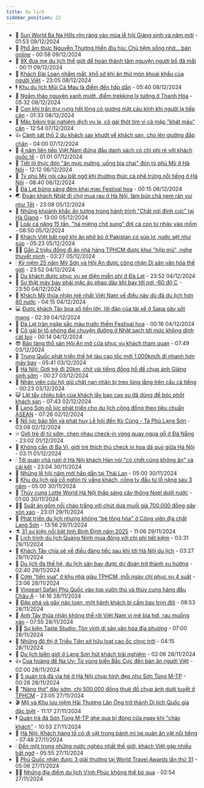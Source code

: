```yaml
---
title: Du lịch
sidebar_position: 22
---
```


<!-- dantri-du-lich:START -->
- 🥰 [Sun World Ba Na Hills rộn ràng vào mùa lễ hội Giáng sinh và năm mới](https://dantri.com.vn/du-lich/sun-world-ba-na-hills-ron-rang-vao-mua-le-hoi-giang-sinh-va-nam-moi-20241209083654821.htm) - 01:53 09/12/2024
- 🥰 [Phố ẩm thực Nguyễn Thượng Hiền đìu hiu: Chủ tiệm sống nhờ... bán online](https://dantri.com.vn/du-lich/pho-am-thuc-nguyen-thuong-hien-diu-hiu-chu-tiem-song-nho-ban-online-20241207174655553.htm) - 00:58 09/12/2024
- 🐻 [9X đưa mẹ du lịch thế giới để hoàn thành tâm nguyện người bố đã mất](https://dantri.com.vn/du-lich/9x-dua-me-du-lich-the-gioi-de-hoan-thanh-tam-nguyen-nguoi-bo-da-mat-20241205153706490.htm) - 00:11 09/12/2024
- 🤩 [Khách Đài Loan nhắm mắt, khổ sở khi ăn thử món khoái khẩu của người Việt](https://dantri.com.vn/du-lich/khach-dai-loan-nham-mat-kho-so-khi-an-thu-mon-khoai-khau-cua-nguoi-viet-20241208124751438.htm) - 23:05 08/12/2024
- 🕴 [Khu du lịch Mũi Cà Mau là điểm đến hấp dẫn](https://dantri.com.vn/du-lich/khu-du-lich-mui-ca-mau-la-diem-den-hap-dan-20241207201239487.htm) - 05:40 08/12/2024
- 🤩 [Ngắm thảo nguyên xanh mướt, điểm trekking lý tưởng ở Thanh Hóa](https://dantri.com.vn/du-lich/ngam-thao-nguyen-xanh-muot-diem-trekking-ly-tuong-o-thanh-hoa-20241208110140516.htm) - 05:32 08/12/2024
- 🤠 [Con khỉ trần trụi rụng hết lông có gương mặt cáu kỉnh khi người lạ tiếp cận](https://dantri.com.vn/du-lich/con-khi-tran-trui-rung-het-long-co-guong-mat-cau-kinh-khi-nguoi-la-tiep-can-20241207234011965.htm) - 01:33 08/12/2024
- 💪 [Mặc bikini trải nghiệm dịch vụ lạ, cô gái thót tim vì cá mập &quot;khát máu&quot; cắn](https://dantri.com.vn/du-lich/mac-bikini-trai-nghiem-dich-vu-la-co-gai-thot-tim-vi-ca-map-khat-mau-can-20241207172427969.htm) - 12:54 07/12/2024
- 👍 [Cảnh sát thồ 2 du khách say khướt về khách sạn, cho lên giường đắp chăn](https://dantri.com.vn/du-lich/canh-sat-tho-2-du-khach-say-khuot-ve-khach-san-cho-len-giuong-dap-chan-20241207103252060.htm) - 04:00 07/12/2024
- 🚦 [4 năm liên tiếp Việt Nam đứng đầu danh sách có chi phí rẻ với khách quốc tế](https://dantri.com.vn/du-lich/4-nam-lien-tiep-viet-nam-dung-dau-danh-sach-co-chi-phi-re-voi-khach-quoc-te-20241206173559572.htm) - 01:01 07/12/2024
- 💪 [Tiết lộ thực đơn &quot;ăn mực nướng, uống bia chai&quot; đón tỷ phú Mỹ ở Hà Nội](https://dantri.com.vn/du-lich/tiet-lo-thuc-don-an-muc-nuong-uong-bia-chai-don-ty-phu-my-o-ha-noi-20241206163207913.htm) - 12:12 06/12/2024
- 💃 [Tỷ phú Mỹ nói câu bất ngờ khi thưởng thức cà phê trứng nổi tiếng ở Hà Nội](https://dantri.com.vn/du-lich/ty-phu-my-noi-cau-bat-ngo-khi-thuong-thuc-ca-phe-trung-noi-tieng-o-ha-noi-20241206152917846.htm) - 08:40 06/12/2024
- 👺 [Đà Lạt bừng sáng đêm khai mạc Festival hoa](https://dantri.com.vn/du-lich/da-lat-bung-sang-dem-khai-mac-festival-hoa-20241205211720382.htm) - 00:15 06/12/2024
- 🌏 [Đoàn khách Nhật đi chợ mua rau ở Hà Nội, làm bún chả nem rán vui như Tết](https://dantri.com.vn/du-lich/doan-khach-nhat-di-cho-mua-rau-o-ha-noi-lam-bun-cha-nem-ran-vui-nhu-tet-20241205172606218.htm) - 23:08 05/12/2024
- 🎡 [Những khoảnh khắc ấn tượng trong hành trình &quot;Chất nơi đỉnh cực&quot; tại Hà Giang](https://dantri.com.vn/du-lich/nhung-khoanh-khac-an-tuong-trong-hanh-trinh-chat-noi-dinh-cuc-tai-ha-giang-20241205194341417.htm) - 13:00 05/12/2024
- 🧰 [Loài cá nặng 15 tấn, &quot;há miệng chờ sung&quot; đợi cá con tự nhảy vào mồm](https://dantri.com.vn/du-lich/loai-ca-nang-15-tan-ha-mieng-cho-sung-doi-ca-con-tu-nhay-vao-mom-20241205131305402.htm) - 08:50 05/12/2024
- 💂 [Khách Việt bất ngờ khi ăn phở bò ở Pakistan có súp lơ, nước sệt như súp](https://dantri.com.vn/du-lich/khach-viet-bat-ngo-khi-an-pho-bo-o-pakistan-co-sup-lo-nuoc-set-nhu-sup-20241205114834330.htm) - 05:23 05/12/2024
- 🧑‍🏫 [Gần 2 triệu đồng đi ăn nhà hàng TPHCM được khui &quot;hộp mù&quot;, nghe thuyết minh](https://dantri.com.vn/du-lich/gan-2-trieu-dong-di-an-nha-hang-tphcm-duoc-khui-hop-mu-nghe-thuyet-minh-20241122161641851.htm) - 03:27 05/12/2024
- 🕯 [Kỷ niệm 25 năm Mỹ Sơn và Hội An được công nhận Di sản văn hóa thế giới](https://dantri.com.vn/du-lich/ky-niem-25-nam-my-son-va-hoi-an-duoc-cong-nhan-di-san-van-hoa-the-gioi-20241204145709399.htm) - 23:52 04/12/2024
- 👀 [Du khách được phục vụ xe điện miễn phí ở Đà Lạt](https://dantri.com.vn/du-lich/du-khach-duoc-phuc-vu-xe-dien-mien-phi-o-da-lat-20241204155551571.htm) - 23:52 04/12/2024
- 🎉 [Sự thật máy bay phải mặc áo phao dày khi bay tới nơi -60 độ C](https://dantri.com.vn/du-lich/su-that-may-bay-phai-mac-ao-phao-day-khi-bay-toi-noi-60-do-c-20241204163614133.htm) - 23:50 04/12/2024
- 🌊 [Khách Mỹ thừa nhận mê nhất Việt Nam về điều này dù đã du lịch hơn 80 nước](https://dantri.com.vn/du-lich/khach-my-thua-nhan-me-nhat-viet-nam-ve-dieu-nay-du-da-du-lich-hon-80-nuoc-20241204102844021.htm) - 04:15 04/12/2024
- 💻 [Được khách Tây boa số tiền lớn, lời đáp của tài xế ở Sapa gây sốt mạng](https://dantri.com.vn/du-lich/duoc-khach-tay-boa-so-tien-lon-loi-dap-cua-tai-xe-o-sapa-gay-sot-mang-20241203133905347.htm) - 02:39 04/12/2024
- 💪 [Đà Lạt tràn ngập sắc màu trước thềm Festival hoa](https://dantri.com.vn/du-lich/da-lat-tran-ngap-sac-mau-truoc-them-festival-hoa-20241203144308715.htm) - 00:16 04/12/2024
- 👺 [Cô gái bị tố phóng đại chuyện đường ở Nhật sạch tới mức không dính cát bụi](https://dantri.com.vn/du-lich/co-gai-bi-to-phong-dai-chuyen-duong-o-nhat-sach-toi-muc-khong-dinh-cat-bui-20241203164917231.htm) - 00:14 04/12/2024
- 😎 [Bảo tàng thổ sản Hội An mở cửa phục vụ khách tham quan](https://dantri.com.vn/du-lich/bao-tang-tho-san-hoi-an-mo-cua-phuc-vu-khach-tham-quan-20241203142831993.htm) - 07:49 03/12/2024
- 🌋 [Trung Quốc phát triển thế hệ tàu cao tốc mới 1.000km/h đi nhanh hơn máy bay](https://dantri.com.vn/du-lich/trung-quoc-phat-trien-the-he-tau-cao-toc-moi-1000kmh-di-nhanh-hon-may-bay-20241203114553252.htm) - 05:41 03/12/2024
- 🌝 [Hà Nội: Giới trẻ đi 20km, chờ vài tiếng đồng hồ để chụp ảnh Giáng sinh sớm](https://dantri.com.vn/du-lich/ha-noi-gioi-tre-di-20km-cho-vai-tieng-dong-ho-de-chup-anh-giang-sinh-som-20241201234344241.htm) - 00:27 03/12/2024
- 🧠 [Nhân viên cứu hộ giữ chặt nạn nhân bị treo lủng lẳng trên cầu cả tiếng](https://dantri.com.vn/du-lich/nhan-vien-cuu-ho-giu-chat-nan-nhan-bi-treo-lung-lang-tren-cau-ca-tieng-20241202171625663.htm) - 00:23 03/12/2024
- 😺 [Lật tẩy chiêu bẩn của khách lấy bao cao su đã dùng để bóc phốt khách sạn](https://dantri.com.vn/du-lich/lat-tay-chieu-ban-cua-khach-lay-bao-cao-su-da-dung-de-boc-phot-khach-san-20241202103057327.htm) - 07:43 02/12/2024
- 💂 [Lạng Sơn nỗ lực phát triển cho du lịch cộng đồng theo tiêu chuẩn ASEAN](https://dantri.com.vn/du-lich/lang-son-no-luc-phat-trien-cho-du-lich-cong-dong-theo-tieu-chuan-asean-20241202110951775.htm) - 07:26 02/12/2024
- 🌮 [Nỗ lực bảo tồn và phát huy Lễ hội đền Kỳ Cùng - Tả Phủ Lạng Sơn](https://dantri.com.vn/du-lich/no-luc-bao-ton-va-phat-huy-le-hoi-den-ky-cung-ta-phu-lang-son-20241202100421842.htm) - 03:08 02/12/2024
- 🔥 [Giới trẻ đi từ sớm, chen nhau check-in vòng quay ngựa gỗ ở Đà Nẵng](https://dantri.com.vn/du-lich/gioi-tre-di-tu-som-chen-nhau-check-in-vong-quay-ngua-go-o-da-nang-20241130205329334.htm) - 23:02 01/12/2024
- 🦏 [Không cần đi Ba Vì, giới trẻ thích thú check in hoa dã quỳ giữa Hà Nội](https://dantri.com.vn/du-lich/khong-can-di-ba-vi-gioi-tre-thich-thu-check-in-hoa-da-quy-giua-ha-noi-20241201091259049.htm) - 03:11 01/12/2024
- 🕯 [Tới quán chả rươi ở Hà Nội khách Hàn nói &quot;có chết cũng không ăn&quot; và cái kết](https://dantri.com.vn/du-lich/toi-quan-cha-ruoi-o-ha-noi-khach-han-noi-co-chet-cung-khong-an-va-cai-ket-20241130110555279.htm) - 23:04 30/11/2024
- 🐻 [Những lễ hội năm mới hấp dẫn tại Thái Lan](https://dantri.com.vn/du-lich/nhung-le-hoi-nam-moi-hap-dan-tai-thai-lan-20241130112515315.htm) - 05:00 30/11/2024
- 🥸 [Khu du lịch giả cổ nghìn tỷ vắng khách, công ty đầu tư lỗ nặng sau 3 năm](https://dantri.com.vn/du-lich/khu-du-lich-gia-co-nghin-ty-vang-khach-cong-ty-dau-tu-lo-nang-sau-3-nam-20241120172445268.htm) - 05:00 30/11/2024
- 💂 [Thủy cung Lotte World Hà Nội thắp sáng cây thông Noel dưới nước](https://dantri.com.vn/du-lich/thuy-cung-lotte-world-ha-noi-thap-sang-cay-thong-noel-duoi-nuoc-20241129203211143.htm) - 01:00 30/11/2024
- 🧑‍💻 [Suất ăn gồm nồi cháo trắng với chút dưa muối giá 700.000 đồng gây xôn xao](https://dantri.com.vn/du-lich/suat-an-gom-noi-chao-trang-voi-chut-dua-muoi-gia-700000-dong-gay-xon-xao-20241129151119099.htm) - 23:01 29/11/2024
- 💪 [Phát triển du lịch nhưng không &quot;bê tông hóa&quot; ở Công viên địa chất Lạng Sơn](https://dantri.com.vn/du-lich/phat-trien-du-lich-nhung-khong-be-tong-hoa-o-cong-vien-dia-chat-lang-son-20241128221007019.htm) - 13:56 29/11/2024
- ⚗️ [31 sự kiện nổi bật tỉnh Bình Định năm 2025](https://dantri.com.vn/du-lich/31-su-kien-noi-bat-tinh-binh-dinh-nam-2025-20241128163824129.htm) - 11:06 29/11/2024
- 🌁 [Lịch trình du lịch Quảng Ninh mùa đông với chi phí tiết kiệm](https://dantri.com.vn/du-lich/lich-trinh-du-lich-quang-ninh-mua-dong-voi-chi-phi-tiet-kiem-20241129092101361.htm) - 03:31 29/11/2024
- 🧰 [Khách Tây chia sẻ về điều đáng tiếc sau khi tới Hà Nội du lịch](https://dantri.com.vn/du-lich/khach-tay-chia-se-ve-dieu-dang-tiec-sau-khi-toi-ha-noi-du-lich-20241128163930679.htm) - 03:27 29/11/2024
- 🧰 [Du lịch đa thế hệ, du lịch sân bay được dự đoán trở thành xu hướng](https://dantri.com.vn/du-lich/du-lich-da-the-he-du-lich-san-bay-duoc-du-doan-tro-thanh-xu-huong-20241129010433047.htm) - 02:40 29/11/2024
- 🎉 [Cơm &quot;tiến vua&quot; ở khu nhà giàu TPHCM, mỗi ngày chỉ phục vụ 4 suất](https://dantri.com.vn/du-lich/com-tien-vua-o-khu-nha-giau-tphcm-moi-ngay-chi-phuc-vu-4-suat-20241127095723736.htm) - 23:06 28/11/2024
- 🤩 [Vinpearl Safari Phú Quốc vào top vườn thú và thủy cung hàng đầu Châu Á](https://dantri.com.vn/du-lich/vinpearl-safari-phu-quoc-vao-top-vuon-thu-va-thuy-cung-hang-dau-chau-a-20241128210101219.htm) - 14:16 28/11/2024
- 👺 [Đập phá và gây náo loạn, một hành khách bị cấm bay trọn đời](https://dantri.com.vn/du-lich/dap-pha-va-gay-nao-loan-mot-hanh-khach-bi-cam-bay-tron-doi-20241128133805740.htm) - 08:53 28/11/2024
- 🧠 [Anh Tây thừa nhận không thể rời Việt Nam vì mê bia hơi, rau muống xào](https://dantri.com.vn/du-lich/anh-tay-thua-nhan-khong-the-roi-viet-nam-vi-me-bia-hoi-rau-muong-xao-20241128101702678.htm) - 07:55 28/11/2024
- 👨‍🏫 [Sự kiện Taste Studio: Tôn vinh di sản văn hóa địa phương](https://dantri.com.vn/du-lich/su-kien-taste-studio-ton-vinh-di-san-van-hoa-dia-phuong-20241125151110608.htm) - 07:00 28/11/2024
- 🦅 [Những đô thị ở Triều Tiên sở hữu loạt cao ốc chọc trời](https://dantri.com.vn/du-lich/nhung-do-thi-o-trieu-tien-so-huu-loat-cao-oc-choc-troi-20241127235931670.htm) - 04:15 28/11/2024
- 🌊 [Du lịch biên giới ở Lạng Sơn hút khách trải nghiệm](https://dantri.com.vn/du-lich/du-lich-bien-gioi-o-lang-son-hut-khach-trai-nghiem-20241127161418210.htm) - 02:06 28/11/2024
- 👍 [Cua hoàng đế Na Uy: Từ vùng biển Bắc Cực đến bàn ăn người Việt](https://dantri.com.vn/du-lich/cua-hoang-de-na-uy-tu-vung-bien-bac-cuc-den-ban-an-nguoi-viet-20241127185522119.htm) - 02:00 28/11/2024
- 🫶 [5 quán trà đá vỉa hè ở Hà Nội chụp hình đẹp như Sơn Tùng M-TP](https://dantri.com.vn/du-lich/5-quan-tra-da-via-he-o-ha-noi-chup-hinh-dep-nhu-son-tung-m-tp-20241127222213654.htm) - 00:28 28/11/2024
- 💯 [&quot;Nàng thơ&quot; dậy sớm, chi 500.000 đồng thuê đồ chụp ảnh dưới tuyết ở TPHCM](https://dantri.com.vn/du-lich/nang-tho-day-som-chi-500000-dong-thue-do-chup-anh-duoi-tuyet-o-tphcm-20241124170434138.htm) - 23:05 27/11/2024
- 🎬 [Mộ và Khu lưu niệm Hải Thượng Lãn Ông trở thành Di tích Quốc gia đặc biệt](https://dantri.com.vn/du-lich/mo-va-khu-luu-niem-hai-thuong-lan-ong-tro-thanh-di-tich-quoc-gia-dac-biet-20241127172306470.htm) - 11:17 27/11/2024
- 🕴 [Quán trà đá Sơn Tùng M-TP ghé qua bị đóng cửa ngay khi &quot;cháy khách&quot;](https://dantri.com.vn/du-lich/quan-tra-da-son-tung-m-tp-ghe-qua-bi-dong-cua-ngay-khi-chay-khach-20241127174052342.htm) - 10:53 27/11/2024
- 🦅 [Hà Nội: Khách hàng tố có dị vật trong bánh mì tại quán ăn vặt nổi tiếng](https://dantri.com.vn/du-lich/ha-noi-khach-hang-to-co-di-vat-trong-banh-mi-tai-quan-an-vat-noi-tieng-20241127111430077.htm) - 07:48 27/11/2024
- 🕯 [Đến một trong những nước nghèo nhất thế giới, khách Việt gặp nhiều bất ngờ](https://dantri.com.vn/du-lich/den-mot-trong-nhung-nuoc-ngheo-nhat-the-gioi-khach-viet-gap-nhieu-bat-ngo-20241127105447009.htm) - 05:55 27/11/2024
- 🥸 [Phú Quốc nhận được 3 giải thưởng tại World Travel Awards lần thứ 31](https://dantri.com.vn/du-lich/phu-quoc-nhan-duoc-3-giai-thuong-tai-world-travel-awards-lan-thu-31-20241127114703326.htm) - 05:06 27/11/2024
- 👨‍🏫 [Những địa điểm du lịch Vĩnh Phúc không thể bỏ qua](https://dantri.com.vn/du-lich/nhung-dia-diem-du-lich-vinh-phuc-khong-the-bo-qua-20241208112124165.htm) - 02:54 27/11/2024<!-- dantri-du-lich:END -->
